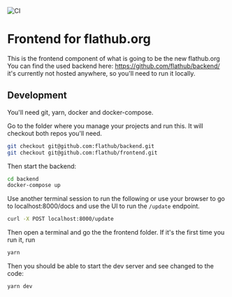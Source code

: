 ![CI](https://github.com/bilelmoussaoui/frontend/workflows/CI/badge.svg)
# Frontend for flathub.org

This is the frontend component of what is going to be the new flathub.org
You can find the used backend here: https://github.com/flathub/backend/ it's currently not hosted anywhere, so you'll need to run it locally.

## Development

You'll need git, yarn, docker and docker-compose.

Go to the folder where you manage your projects and run this. It will checkout both repos you'll need.

```sh
git checkout git@github.com:flathub/backend.git
git checkout git@github.com:flathub/frontend.git
```

Then start the backend:
```sh
cd backend
docker-compose up
```

Use another terminal session to run the following or use your browser to go to localhost:8000/docs and use the UI to run the `/update` endpoint.
```sh
curl -X POST localhost:8000/update
```

Then open a terminal and go the the frontend folder.
If it's the first time you run it, run
```sh
yarn
```

Then you should be able to start the dev server and see changed to the code:
```sh
yarn dev
```
